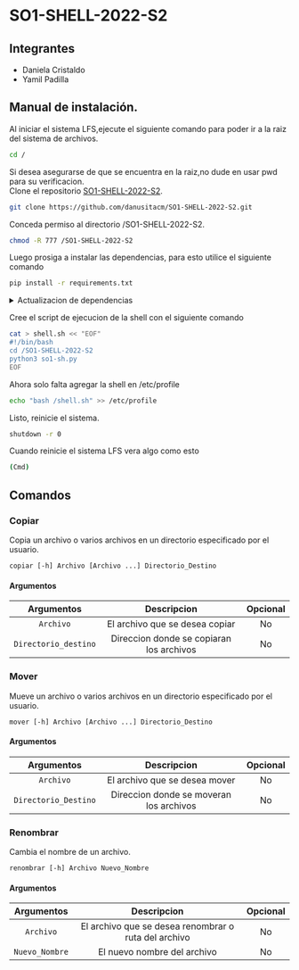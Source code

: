 # SO1-SHELL-2022-S2
## Integrantes 
- Daniela Cristaldo
- Yamil Padilla

## Manual de instalación.
Al iniciar el sistema LFS,ejecute el siguiente comando para poder ir a la raiz del sistema de archivos.
```sh
cd /
```
Si desea asegurarse de que se encuentra en la raiz,no dude en usar pwd para su verificacion.  
Clone el repositorio [SO1-SHELL-2022-S2](https://github.com/danusitacm/SO1-SHELL-2022-S2).
```sh
git clone https://github.com/danusitacm/SO1-SHELL-2022-S2.git
```
Conceda permiso al directorio /SO1-SHELL-2022-S2.
```sh
chmod -R 777 /SO1-SHELL-2022-S2
```
Luego prosiga a instalar las dependencias, para esto utilice el siguiente comando
```sh
pip install -r requirements.txt
```
<details><summary>Actualizacion de dependencias</summary>
<p>
Si desea actualizar las dependencias ejecute el comando
  
```sh
pip install --upgrade -r requirements.txt
```
</p>
</details>

Cree el script de ejecucion de la shell con el siguiente comando
```sh
cat > shell.sh << "EOF"
#!/bin/bash
cd /SO1-SHELL-2022-S2
python3 so1-sh.py
EOF
```
Ahora solo falta agregar la shell en /etc/profile
```sh
echo "bash /shell.sh" >> /etc/profile
```
Listo, reinicie el sistema.
```sh
shutdown -r 0
```
Cuando reinicie el sistema LFS vera algo como esto 
```sh
(Cmd) 
```
## Comandos
### Copiar
Copia un archivo o varios archivos en un directorio especificado por el usuario.
```
copiar [-h] Archivo [Archivo ...] Directorio_Destino
```
#### Argumentos
|Argumentos|Descripcion|Opcional|
|:---:|:---:|:---:|
|`Archivo`|El archivo que se desea copiar|No|
|`Directorio_destino`| Direccion donde se copiaran los archivos|No|
### Mover
Mueve un archivo o varios archivos en un directorio especificado por el usuario.
```
mover [-h] Archivo [Archivo ...] Directorio_Destino
```
#### Argumentos
|Argumentos|Descripcion|Opcional|
|:---:|:---:|:---:|
|`Archivo`|El archivo que se desea mover|No|
|`Directorio_Destino`| Direccion donde se moveran los archivos|No|
### Renombrar 
Cambia el nombre de un archivo.
```
renombrar [-h] Archivo Nuevo_Nombre
```
#### Argumentos
|Argumentos|Descripcion|Opcional|
|:---:|:---:|:---:|
|`Archivo`|El archivo que se desea renombrar o ruta del archivo|No|
|`Nuevo_Nombre`| El nuevo nombre del archivo|No|
